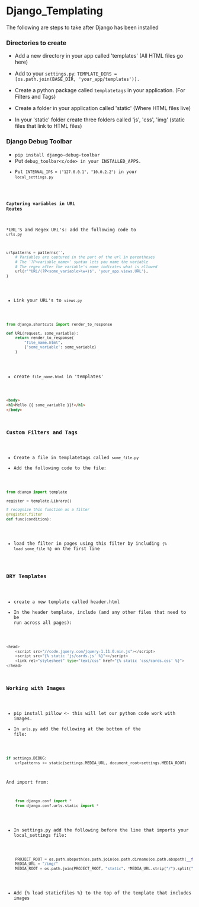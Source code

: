 # Django_Templating

The following are steps to take after Django has been installed

### Directories to create
* Add a new directory in your app called 'templates' (All HTML files go here)
* Add to your <code>settings.py</code>: <code>TEMPLATE_DIRS = [os.path.join(BASE_DIR, 'your_app/templates')]. </code>

* Create a python package called <code>templatetags</code> in your application. (For Filters and Tags)

* Create a folder in your application called 'static' (Where HTML files live)
* In your 'static' folder create three folders called 'js', 'css', 'img' (static files that link to HTML files)


### Django Debug Toolbar
* <code>pip install django-debug-toolbar</code>
* Put <code>debug_toolbar<c/ode> in your INSTALLED_APPS.
* Put <code>INTERNAL_IPS = ("127.0.0.1", "10.0.2.2")</code> in your <code>local_settings.py</code>

#### Capturing variables in URL Routes
*URL'S and Regex URL's: add the following code to <code>urls.py</code>
````python 
urlpatterns = patterns('',
    # Variables are captured in the part of the url in parentheses
    # The '?P<variable_name>' syntax lets you name the variable
    # The regex after the variable's name indicates what is allowed
    url(r'^URL/(?P<some_variable>\w+)$', 'your_app.views.URL'),
)
````
* Link your URL's to <code>views.py</code>
````python
from django.shortcuts import render_to_response

def URL(request, some_variable):
    return render_to_response(
        "file_name.html",
        {'some_variable': some_variable}
    )
````
* create <code>file_name.html</code> in 'templates'
````HTML
<body>
<h1>Hello {{ some_variable }}!</h1>
</body>
````
### Custom Filters and Tags
* Create a file in templatetags called <code>some_file.py</code>
* Add the following code to the file:
````python 
from django import template

register = template.Library()

# recognize this function as a filter
@register.filter
def func(condition):
````
* load the filter in pages using this filter by including <code>{% load some_file %}</code> on the first line

### DRY Templates

* create a new template called header.html
* In the header template, include (and any other files that need to be run across all pages):
````python
<head>
    <script src="//code.jquery.com/jquery-1.11.0.min.js"></script>
    <script src="{% static 'js/cards.js' %}"></script>
    <link rel="stylesheet" type="text/css" href="{% static 'css/cards.css' %}">
</head>
````


### Working with Images
* pip install pillow <- this will let our python code work with images.
* In <code>urls.py</code> add the following at the bottom of the file:
````python
if settings.DEBUG:
    urlpatterns += static(settings.MEDIA_URL, document_root=settings.MEDIA_ROOT)
````
And import from:
````python
    from django.conf import *
    from django.conf.urls.static import *
````

* In settings.py add the following before the line that imports your local_settings file:
````python
    PROJECT_ROOT = os.path.abspath(os.path.join(os.path.dirname(os.path.abspath(__file__)), '..'))
    MEDIA_URL = "/img/"
    MEDIA_ROOT = os.path.join(PROJECT_ROOT, "static", *MEDIA_URL.strip("/").split("/"))
````
* Add {% load staticfiles %} to the top of the template that includes images


